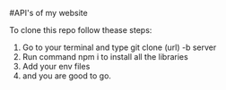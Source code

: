 #API's of my website

To clone this repo follow thease steps:
1)  Go to your terminal and type git clone (url) -b server
2)  Run command npm i to install all the libraries
3)  Add your env files
4)  and you are good to go.
